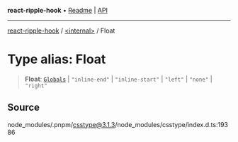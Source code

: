 **react-ripple-hook** • [Readme](../../README.md) \| [API](../../globals.md)

***

[react-ripple-hook](../../README.md) / [\<internal\>](../README.md) / Float

# Type alias: Float

> **Float**: [`Globals`](Globals.md) \| `"inline-end"` \| `"inline-start"` \| `"left"` \| `"none"` \| `"right"`

## Source

node\_modules/.pnpm/csstype@3.1.3/node\_modules/csstype/index.d.ts:19386
